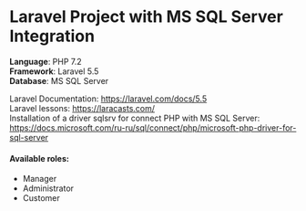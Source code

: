 # Laravel Project with MS SQL Server Integration
<b>Language</b>: PHP 7.2<br>
<b>Framework</b>: Laravel 5.5<br>
<b>Database</b>: MS SQL Server<br>

Laravel Documentation: https://laravel.com/docs/5.5<br>
Laravel lessons: https://laracasts.com/<br>
Installation of a driver sqlsrv for connect PHP with MS SQL Server: https://docs.microsoft.com/ru-ru/sql/connect/php/microsoft-php-driver-for-sql-server
<br>

<h4>Available roles:</h4>
<ul>
  <li>Manager</li>
  <li>Administrator</li>
  <li>Customer</li>
</ul>
